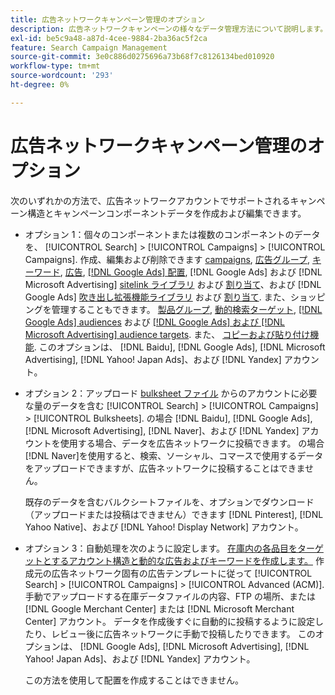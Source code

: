 ```yaml
---
title: 広告ネットワークキャンペーン管理のオプション
description: 広告ネットワークキャンペーンの様々なデータ管理方法について説明します。
exl-id: be5c9a48-a87d-4cee-9884-2ba36ac5f2ca
feature: Search Campaign Management
source-git-commit: 3e0c886d0275696a73b68f7c8126134bed010920
workflow-type: tm+mt
source-wordcount: '293'
ht-degree: 0%

---
```


# 広告ネットワークキャンペーン管理のオプション

次のいずれかの方法で、広告ネットワークアカウントでサポートされるキャンペーン構造とキャンペーンコンポーネントデータを作成および編集できます。

* オプション 1：個々のコンポーネントまたは複数のコンポーネントのデータを、 [!UICONTROL Search] > [!UICONTROL Campaigns] > [!UICONTROL Campaigns]. 作成、編集および削除できます [campaigns](/help/search-social-commerce/campaign-management/campaigns/campaign-manage.md), [広告グループ](/help/search-social-commerce/campaign-management/campaigns/ad-group-manage.md), [キーワード](/help/search-social-commerce/campaign-management/campaigns/keyword-manage.md), [広告](/help/search-social-commerce/campaign-management/campaigns/ad-manage.md), [[!DNL Google Ads] 配置](/help/search-social-commerce/campaign-management/campaigns/placement-manage.md), [!DNL Google Ads] および [!DNL Microsoft Advertising] [sitelink ライブラリ](/help/search-social-commerce/campaign-management/campaigns/sitelink-extension-manage.md) および [割り当て](/help/search-social-commerce/campaign-management/campaigns/sitelink-extension-associate.md)、および [!DNL Google Ads] [吹き出し拡張機能ライブラリ](/help/search-social-commerce/campaign-management/campaigns/callout-extension-manage.md) および [割り当て](/help/search-social-commerce/campaign-management/campaigns/callout-extension-associate.md). また、ショッピングを管理することもできます。 [製品グループ](/help/search-social-commerce/campaign-management/campaigns/product-group-manage.md), [動的検索ターゲット](/help/search-social-commerce/campaign-management/campaigns/dynamic-search-target-manage.md), [[!DNL Google Ads] audiences](/help/search-social-commerce/campaign-management/campaigns/audience-about.md) および [[!DNL Google Ads] および [!DNL Microsoft Advertising] audience targets](/help/search-social-commerce/campaign-management/campaigns/audience-targets-manage.md). また、 [コピーおよび貼り付け機能](/help/search-social-commerce/campaign-management/campaigns/copy-paste.md). このオプションは、 [!DNL Baidu], [!DNL Google Ads], [!DNL Microsoft Advertising], [!DNL Yahoo! Japan Ads]、および [!DNL Yandex] アカウント。

* オプション 2：アップロード [bulksheet ファイル](/help/search-social-commerce/campaign-management/bulksheets/bulksheet-about.md) からのアカウントに必要な量のデータを含む [!UICONTROL Search] > [!UICONTROL Campaigns] > [!UICONTROL Bulksheets]. の場合 [!DNL Baidu], [!DNL Google Ads], [!DNL Microsoft Advertising], [!DNL Naver]、および [!DNL Yandex] アカウントを使用する場合、データを広告ネットワークに投稿できます。 の場合 [!DNL Naver]を使用すると、検索、ソーシャル、コマースで使用するデータをアップロードできますが、広告ネットワークに投稿することはできません。

  既存のデータを含むバルクシートファイルを、オプションでダウンロード（アップロードまたは投稿はできません）できます [!DNL Pinterest], [!DNL Yahoo Native]、および [!DNL Yahoo! Display Network] アカウント。

* オプション 3：自動処理を次のように設定します。 [在庫内の各品目をターゲットとするアカウント構造と動的な広告およびキーワードを作成します。](/help/search-social-commerce/campaign-management/inventory-feeds/inventory-feeds-about.md) 作成元の広告ネットワーク固有の広告テンプレートに従って [!UICONTROL Search] > [!UICONTROL Campaigns] > [!UICONTROL  Advanced (ACM)]. 手動でアップロードする在庫データファイルの内容、FTP の場所、または [!DNL Google Merchant Center] または [!DNL Microsoft Merchant Center] アカウント。 データを作成後すぐに自動的に投稿するように設定したり、レビュー後に広告ネットワークに手動で投稿したりできます。 このオプションは、 [!DNL Google Ads], [!DNL Microsoft Advertising], [!DNL Yahoo! Japan Ads]、および [!DNL Yandex] アカウント。

  この方法を使用して配置を作成することはできません。
